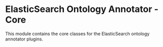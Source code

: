 # ElasticSearch Ontology Annotator - Core

This module contains the core classes for the ElasticSearch ontology
annotator plugins.
